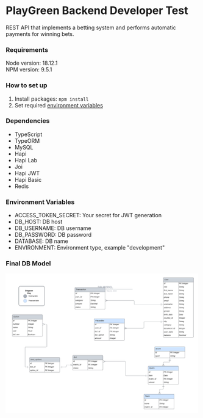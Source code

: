 # PlayGreen Backend Developer Test

REST API that implements a betting system and performs automatic payments for winning bets.

### Requirements

Node version: 18.12.1
<br>
NPM version: 9.5.1

### How to set up

1. Install packages: `npm install`
2. Set required [environment variables](#environment-variables)

### Dependencies

- TypeScript
- TypeORM
- MySQL
- Hapi
- Hapi Lab
- Joi
- Hapi JWT
- Hapi Basic
- Redis

### Environment Variables

- ACCESS_TOKEN_SECRET: Your secret for JWT generation
- DB_HOST: DB host
- DB_USERNAME: DB username
- DB_PASSWORD: DB password
- DATABASE: DB name
- ENVIRONMENT: Environment type, example "development"

### Final DB Model

<img src="./readme_media/DB_MODEL3.png" alt="Db Model" title="database">
